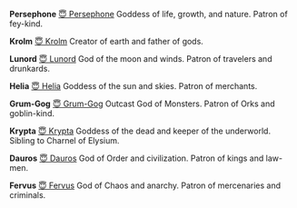 **Persephone**
[😇 Persephone](😇%20Persephone.md)
Goddess of life, growth, and nature. Patron of fey-kind.

**Krolm**
[😇 Krolm](😇%20Krolm.md)
Creator of earth and father of gods.

**Lunord**
[😇 Lunord](😇%20Lunord.md)
God of the moon and winds. Patron of travelers and drunkards.

**Helia**
[😇 Helia](😇%20Helia.md)
Goddess of the sun and skies. Patron of merchants.

**Grum-Gog**
[😇 Grum-Gog](😇%20Grum-Gog.md)
Outcast God of Monsters. Patron of Orks and goblin-kind.

**Krypta**
[😇 Krypta](😇%20Krypta.md)
Goddess of the dead and keeper of the underworld. Sibling to Charnel of Elysium.

**Dauros**
[😇 Dauros](😇%20Dauros.md)
God of Order and civilization. Patron of kings and law-men.

**Fervus**
[😇 Fervus](😇%20Fervus.md)
God of Chaos and anarchy. Patron of mercenaries and criminals.